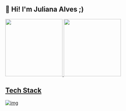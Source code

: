 ## 💜 Hi! I'm Juliana Alves ;)
<div>
<a href="https://github.com/juliana15paak">
<img loading="lazy" height="180em" src="https://github-readme-stats.vercel.app/api/top-langs/?username=juliana15paak&layout=compact&langs_count=7&theme=dracula"/>
<img loading="lazy" height="180em" src="https://github-readme-stats.vercel.app/api?username=juliana15paak&show_icons=true&theme=dracula&include_all_commits=true&count_private=true"/>
</div>

## Tech Stack
![img]({https://img.shields.io/badge/Microsoft%20SQL%20Server-CC2927?style=for-the-badge&logo=microsoft%20sql%20server&logoColor=white})




